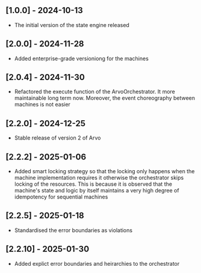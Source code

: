 ## [1.0.0] - 2024-10-13

- The initial version of the state engine released

## [2.0.0] - 2024-11-28

- Added enterprise-grade versioniong for the machines

## [2.0.4] - 2024-11-30

- Refactored the execute function of the ArvoOrchestrator. It more maintainable long term now. Moreover, the event choreography between machines is not easier

## [2.2.0] - 2024-12-25

- Stable release of version 2 of Arvo

## [2.2.2] - 2025-01-06

- Added smart locking strategy so that the locking only happens when the machine implementation requires it otherwise the orchestrator skips locking of the resources. This is because it is observed that the machine's state and logic by itself maintains
  a very high degree of idempotency for sequential machines
## [2.2.5] - 2025-01-18

- Standardised the error boundaries as violations

## [2.2.10] - 2025-01-30

- Added explict error boundaries and heirarchies to the orchestrator

